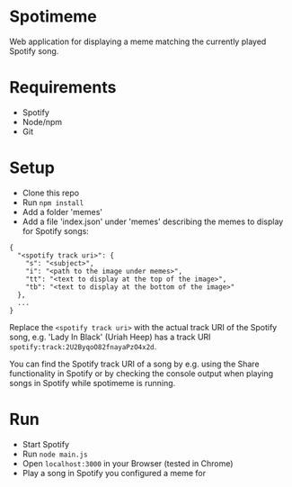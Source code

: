 # Spotimeme

Web application for displaying a meme matching the currently played
Spotify song.

# Requirements

- Spotify
- Node/npm
- Git

# Setup

- Clone this repo
- Run ```npm install```
- Add a folder 'memes'
- Add a file 'index.json' under 'memes' describing the memes to display
  for Spotify songs:

```
{
  "<spotify track uri>": {
    "s": "<subject>",
    "i": "<path to the image under memes>",
    "tt": "<text to display at the top of the image>",
    "tb": "<text to display at the bottom of the image>"
  },
  ...
}
```

Replace the ```<spotify track uri>``` with the actual track URI of the
Spotify song, e.g. 'Lady In Black' (Uriah Heep) has a track URI
```spotify:track:2U2ByqoO82fnayaPzO4x2d```.

You can find the Spotify track URI of a song by e.g. using the Share
functionality in Spotify or by checking the console output when playing
songs in Spotify while spotimeme is running.

# Run

- Start Spotify
- Run `node main.js`
- Open `localhost:3000` in your Browser (tested in Chrome)
- Play a song in Spotify you configured a meme for
